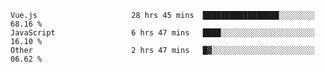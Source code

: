 
<!--
**xy406043/xy406043** is a ✨ _special_ ✨ repository because its `README.md` (this file) appears on your GitHub profile.

Here are some ideas to get you started:

- 🔭 I’m currently working on ...
- 🌱 I’m currently learning ...
- 👯 I’m looking to collaborate on ...
- 🤔 I’m looking for help with ...
- 💬 Ask me about ...
- 📫 How to reach me: ...
- 😄 Pronouns: ...
- ⚡ Fun fact: ...
-->

<!--START_SECTION:waka-->

```text
Vue.js                     28 hrs 45 mins  █████████████████░░░░░░░░   68.16 %
JavaScript                 6 hrs 47 mins   ████░░░░░░░░░░░░░░░░░░░░░   16.10 %
Other                      2 hrs 47 mins   █▓░░░░░░░░░░░░░░░░░░░░░░░   06.62 %
```

<!--END_SECTION:waka-->
